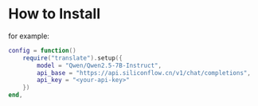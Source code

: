# How to Install
for example:
```lua
config = function() 
    require("translate").setup({
        model = "Qwen/Qwen2.5-7B-Instruct",
        api_base = "https://api.siliconflow.cn/v1/chat/completions",
        api_key = "<your-api-key>"
    })
end,
```

